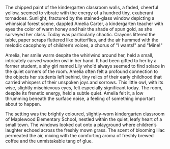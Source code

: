 The chipped paint of the kindergarten classroom walls, a faded, cheerful yellow, seemed to vibrate with the energy of a hundred tiny, exuberant tornadoes.  Sunlight, fractured by the stained-glass window depicting a whimsical forest scene, dappled Amelia Carter, a kindergarten teacher with eyes the color of warm honey and hair the shade of spun gold, as she surveyed her class.  Today was particularly chaotic.  Crayons littered the table, paper scraps fluttered like butterflies, and the air hummed with the melodic cacophony of children’s voices, a chorus of "I wants!" and "Mine!"

Amelia, her smile warm despite the whirlwind around her, held a small, intricately carved wooden owl in her hand.  It had been gifted to her by a former student, a shy girl named Lily who'd always seemed to find solace in the quiet corners of the room.  Amelia often felt a profound connection to the objects her students left behind, tiny relics of their early childhood that carried whispers of their unspoken joys and sorrows.  This little owl, with its wise, slightly mischievous eyes, felt especially significant today.  The room, despite its frenetic energy, held a subtle quiet. Amelia felt it, a low thrumming beneath the surface noise, a feeling of something important about to happen.  

The setting was the brightly coloured, slightly-worn kindergarten classroom of Maplewood Elementary School, nestled within the quiet, leafy heart of a small town.  The windows looked out onto a playground where children’s laughter echoed across the freshly mown grass. The scent of blooming lilac permeated the air, mixing with the comforting aroma of freshly brewed coffee and the unmistakable tang of glue.
